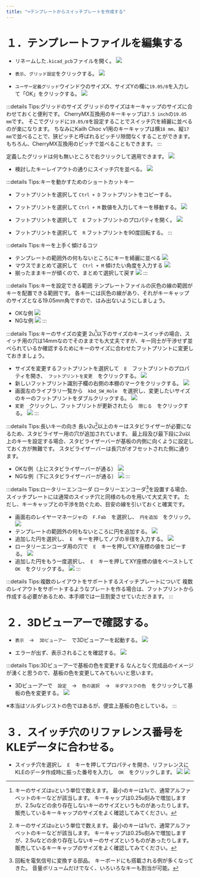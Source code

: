 ```yaml
---
title: "⌨テンプレートからスイッチプレートを作成する"
---
```


# １．テンプレートファイルを編集する

- リネームした`.kicad_pcb`ファイルを開く。
![](/images/gl516design/4-1_sw-plate-1.png)

- `表示`、`グリッド設定`をクリックする。
![](/images/gl516design/4-2_sw-plate-2.png)

- `ユーザー定義グリッド`ウインドウのサイズX、サイズYの欄に`19.05/8`を入力して「OK」をクリックする。
![](/images/gl516design/4-3_sw-plate-3.png)

:::details Tips:グリッドのサイズ
グリッドのサイズはキーキャップのサイズに合わせておくと便利です。
CherryMX互換用のキーキャップは`7.5 inch`の`19.05 mm`です。
そこでグリッドに`19.05/8`を設定することでスイッチ穴を綺麗に並べるのが楽になります。
ちなみにKailh Choc v1用のキーキャップは横`18 mm`、縦`17 mm`で並べることで、狭ピッチと呼ばれるピッチリ隙間なくすることができます。
もちろん、CherryMX互換用のピッチで並べることもできます。
:::

定義したグリッドは何も無いところで右クリックして適用できます。
![](/images/gl516design/4-4_sw-plate-4.png)

- 検討したキーレイアウトの通りにスイッチ穴を並べる。
![](/images/gl516design/4-5_sw-plate-5.png)

:::details Tips:キーを動かすためのショートカットキー
- フットプリントを選択して `Ctrl + D`
フットプリントをコピーする。

- フットプリントを選択して `Ctrl + M`
数値を入力してキーを移動する。
![](/images/gl516design/4-6_sw-plate-6.png)

- フットプリントを選択して　`E`
フットプリントのプロパティを開く。
![](/images/gl516design/4-7_sw-plate-7.png)

- フットプリントを選択して　`R`
フットプリントを90度回転する。
:::

:::details Tips:キーを上手く傾けるコツ
- テンプレートの範囲外の何もないところにキーを綺麗に並べる
![](/images/gl516design/4-8_sw-plate-8.png)
- マウスでまとめて選択して　`Ctrl + M`
傾けたい角度を入力する
![](/images/gl516design/4-9_sw-plate-9.png)
- 揃ったままキーが傾くので、まとめて選択して戻す
![](/images/gl516design/4-10_sw-plate-10.png)
:::

:::details Tips:キーを設定できる範囲
テンプレートファイルの灰色の線の範囲がキーを配置できる範囲です。
各キーには灰色の線があり、それがキーキャップのサイズとなる19.05mm角ですので、はみ出ないようにしましょう。
- OKな例
![](/images/gl516design/4-11_sw-plate-11.png)
- NGな例
![](/images/gl516design/4-12_sw-plate-12.png)
:::

:::details Tips:キーのサイズの変更
2u[^1]以下のサイズのキースイッチの場合、スイッチ用の穴は14mmなのでそのままでも大丈夫ですが、キー同士が干渉せず並べられているか確認するためにキーのサイズに合わせたフットプリントに変更しておきましょう。
- サイズを変更するフットプリントを選択して　`E`　フットプリントのプロパティを開き、　`フットプリントを変更`　をクリックする。
![](/images/gl516design/4-13_sw-plate-13.png)
- 新しいフットプリント識別子欄の右側の本棚のマークをクリックする。
![](/images/gl516design/4-14_sw-plate-14.png)
- 画面左のライブラリ一覧から　`kbd_SW_Hole`　を選択し、変更したいサイズのキーのフットプリントをダブルクリックする。
![](/images/gl516design/4-15_sw-plate-15.png)
- `変更`　クリックし、フットプリントが更新されたら　`閉じる`　をクリックする。
![](/images/gl516design/4-16_sw-plate-16.png)
:::

[^1]: キーのサイズはuという単位で数えます。
最小のキーは1uで、通常アルファベットのキーなどが該当します。
キーキャップは0.25u刻みで増加しますが、2.5uなどの余り存在しないキーのサイズというものがあったりします。
販売しているキーキャップのサイズをよく確認してみてください。

:::details Tips:長いキーの向き
長い2u[^1]以上のキーはスタビライザーが必要になるため、スタビライザー用の穴が追加されています。
最上段及び最下段に2u以上のキーを設定する場合、スタビライザーバーが基板の内側に向くように設定しておく方が無難です。
スタビライザーバーは長穴がオフセットされた側に通ります。
- OKな例（上にスタビライザーバーが通る）
![](/images/gl516design/4-17_sw-plate-17.png)
- NGな例（下にスタビライザーバーが通る）
![](/images/gl516design/4-18_sw-plate-18.png)
:::

:::details Tips:ロータリーエンコーダ
ロータリーエンコーダ[^2]を設置する場合、スイッチプレートには通常のスイッチ穴と同様のものを用いて大丈夫です。
ただし、キーキャップとの干渉を防ぐため、目安の線を引いておくと確実です。
- 画面右のレイヤーマネージャの　`F.Fab`　を選択し、　`円を追加`　をクリック。
![](/images/gl516design/4-19_sw-plate-19.png)
- テンプレートの範囲外の何もないところに円を追加する。
![](/images/gl516design/4-20_sw-plate-20.png)
- 追加した円を選択し、　`E`　キーを押してノブの半径を入力する。
![](/images/gl516design/4-21_sw-plate-21.png)
- ロータリーエンコーダ用の穴で　`E`　キーを押してXY座標の値をコピーする。
![](/images/gl516design/4-22_sw-plate-22.png)
- 追加した円をもう一度選択し、　`E`　キーを押してXY座標の値をペーストして　`OK`　をクリックする。
![](/images/gl516design/4-23_sw-plate-23.png)
:::
[^2]: 回転を電気信号に変換する部品。
キーボードにも搭載される例が多くなってきた。
音量ボリュームだけでなく、いろいろなキーも割当が可能。

:::details Tips:複数のレイアウトをサポートするスイッチプレートについて
複数のレイアウトをサポートするようなプレートを作る場合は、フットプリントから作成する必要があるため、本手順では一旦割愛させていただきます。
:::

# ２．3Dビューアーで確認する。

- `表示`　→　`3Dビューアー`　で3Dビューアーを起動する。
![](/images/gl516design/4-24_sw-plate-24.png)

- エラーが出ず、表示されることを確認する。
![](/images/gl516design/4-25_sw-plate-25.png)

:::details Tips:3Dビューアーで基板の色を変更する
なんとなく完成品のイメージが湧くと思うので、基板の色を変更してみてもいいと思います。
- 3Dビューアーで　`設定`　→　`色の選択`　→　`半ダマスクの色`　をクリックして基板の色を変更する。
![](/images/gl516design/4-26_sw-plate-26.png)

※本当はソルダレジストの色ではあるが、便宜上基板の色としている。
:::

# ３．スイッチ穴のリファレンス番号をKLEデータに合わせる。

- スイッチ穴を選択し　`E`　キーを押してプロパティを開き、リファレンスにKLEのデータ作成時に振った番号を入力し　`OK`　をクリックします。
![](/images/gl516design/4-27_sw-plate-27.png)
![](/images/gl516design/4-28_sw-plate-28.png)


